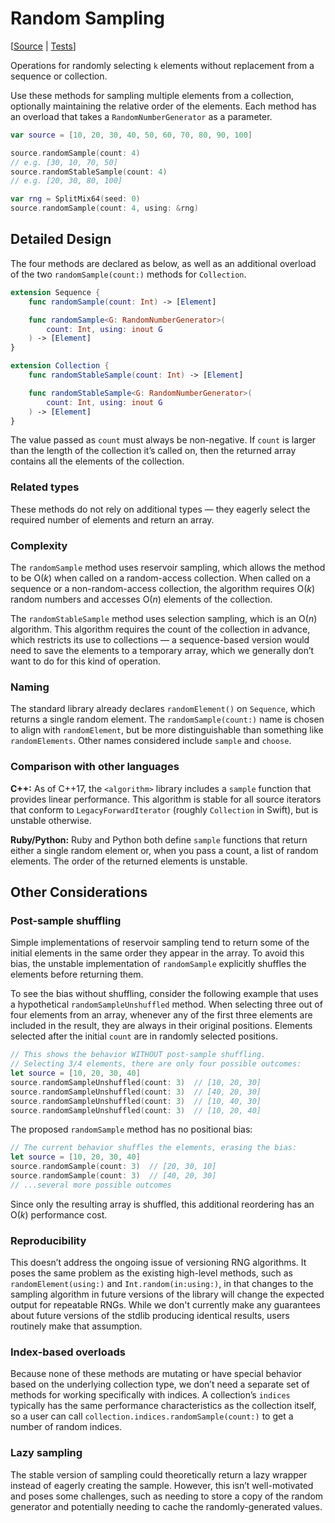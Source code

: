 # Random Sampling

[[Source](https://github.com/apple/swift-algorithms/blob/main/Sources/Algorithms/RandomSample.swift) | 
 [Tests](https://github.com/apple/swift-algorithms/blob/main/Tests/SwiftAlgorithmsTests/RandomSampleTests.swift)]

Operations for randomly selecting `k` elements without replacement from a
sequence or collection.

Use these methods for sampling multiple elements from a collection, optionally
maintaining the relative order of the elements. Each method has an overload that
takes a `RandomNumberGenerator` as a parameter.

```swift
var source = [10, 20, 30, 40, 50, 60, 70, 80, 90, 100]

source.randomSample(count: 4)
// e.g. [30, 10, 70, 50]
source.randomStableSample(count: 4)
// e.g. [20, 30, 80, 100]

var rng = SplitMix64(seed: 0)
source.randomSample(count: 4, using: &rng)
```

## Detailed Design

The four methods are declared as below, as well as an additional overload of the
two `randomSample(count:)` methods for `Collection`.

```swift
extension Sequence {
    func randomSample(count: Int) -> [Element]

    func randomSample<G: RandomNumberGenerator>(
        count: Int, using: inout G
    ) -> [Element]
}

extension Collection {
    func randomStableSample(count: Int) -> [Element]

    func randomStableSample<G: RandomNumberGenerator>(
        count: Int, using: inout G
    ) -> [Element]
}
```

The value passed as `count` must always be non-negative. If `count` is larger 
than the length of the collection it’s called on, then the returned array
contains all the elements of the collection.

### Related types

These methods do not rely on additional types — they eagerly select the required
number of elements and return an array.

### Complexity

The `randomSample` method uses reservoir sampling, which allows the method to be
O(_k_) when called on a random-access collection. When called on a sequence or a
non-random-access collection, the algorithm requires O(_k_) random numbers and 
accesses O(_n_) elements of the collection.

The `randomStableSample` method uses selection sampling, which is an O(_n_)
algorithm. This algorithm requires the count of the collection in advance, which
restricts its use to collections — a sequence-based version would need to save
the elements to a temporary array, which we generally don’t want to do for this
kind of operation.

### Naming

The standard library already declares `randomElement()` on `Sequence`, which
returns a single random element. The `randomSample(count:)` name is chosen to
align with `randomElement`, but be more distinguishable than something like
`randomElements`. Other names considered include `sample` and `choose`.

### Comparison with other languages

**C++:** As of C++17, the `<algorithm>` library includes a `sample` function
that provides linear performance. This algorithm is stable for all source
iterators that conform to `LegacyForwardIterator` (roughly `Collection` in
Swift), but is unstable otherwise.

**Ruby/Python:** Ruby and Python both define `sample` functions that return
either a single random element or, when you pass a count, a list of random
elements. The order of the returned elements is unstable.

## Other Considerations

### Post-sample shuffling

Simple implementations of reservoir sampling tend to return some of the initial
elements in the same order they appear in the array. To avoid this bias, the 
unstable implementation of `randomSample` explicitly shuffles the elements 
before returning them. 

To see the bias without shuffling, consider the following example that uses a
hypothetical `randomSampleUnshuffled` method. When selecting three out of 
four elements from an array, whenever any of the first three elements are 
included in the result, they are always in their original positions. Elements 
selected after the initial `count` are in randomly selected positions.

```swift
// This shows the behavior WITHOUT post-sample shuffling.
// Selecting 3/4 elements, there are only four possible outcomes:
let source = [10, 20, 30, 40]
source.randomSampleUnshuffled(count: 3)  // [10, 20, 30]
source.randomSampleUnshuffled(count: 3)  // [40, 20, 30]
source.randomSampleUnshuffled(count: 3)  // [10, 40, 30]
source.randomSampleUnshuffled(count: 3)  // [10, 20, 40]
```

The proposed `randomSample` method has no positional bias:

```swift
// The current behavior shuffles the elements, erasing the bias:
let source = [10, 20, 30, 40]
source.randomSample(count: 3)  // [20, 30, 10]
source.randomSample(count: 3)  // [40, 20, 30]
// ...several more possible outcomes
```

Since only the resulting array is shuffled, this additional reordering has an
O(_k_) performance cost.

### Reproducibility

This doesn’t address the ongoing issue of versioning RNG algorithms. It poses
the same problem as the existing high-level methods, such as
`randomElement(using:)` and `Int.random(in:using:)`, in that changes to the
sampling algorithm in future versions of the library will change the expected
output for repeatable RNGs. While we don't currently make any guarantees about 
future versions of the stdlib producing identical results, users routinely
make that assumption.

### Index-based overloads

Because none of these methods are mutating or have special behavior based on the
underlying collection type, we don’t need a separate set of methods for working
specifically with indices. A collection’s `indices` typically has the same
performance characteristics as the collection itself, so a user can call
`collection.indices.randomSample(count:)` to get a number of random indices.

### Lazy sampling

The stable version of sampling could theoretically return a lazy wrapper
instead of eagerly creating the sample. However, this isn’t well-motivated and 
poses some challenges, such as needing to store a copy of the random generator 
and potentially needing to cache the randomly-generated values.
